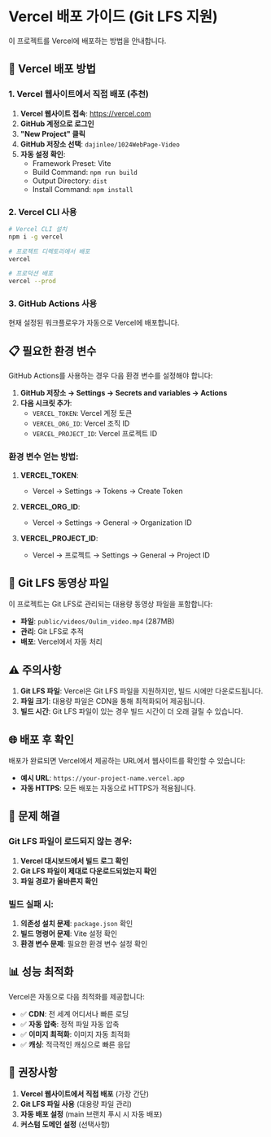 # Vercel 배포 가이드 (Git LFS 지원)

이 프로젝트를 Vercel에 배포하는 방법을 안내합니다.

## 🚀 Vercel 배포 방법

### 1. Vercel 웹사이트에서 직접 배포 (추천)

1. **Vercel 웹사이트 접속**: https://vercel.com
2. **GitHub 계정으로 로그인**
3. **"New Project" 클릭**
4. **GitHub 저장소 선택**: `dajinlee/1024WebPage-Video`
5. **자동 설정 확인**:
   - Framework Preset: Vite
   - Build Command: `npm run build`
   - Output Directory: `dist`
   - Install Command: `npm install`

### 2. Vercel CLI 사용

```bash
# Vercel CLI 설치
npm i -g vercel

# 프로젝트 디렉토리에서 배포
vercel

# 프로덕션 배포
vercel --prod
```

### 3. GitHub Actions 사용

현재 설정된 워크플로우가 자동으로 Vercel에 배포합니다.

## 📋 필요한 환경 변수

GitHub Actions를 사용하는 경우 다음 환경 변수를 설정해야 합니다:

1. **GitHub 저장소 → Settings → Secrets and variables → Actions**
2. **다음 시크릿 추가**:
   - `VERCEL_TOKEN`: Vercel 계정 토큰
   - `VERCEL_ORG_ID`: Vercel 조직 ID
   - `VERCEL_PROJECT_ID`: Vercel 프로젝트 ID

### 환경 변수 얻는 방법:

1. **VERCEL_TOKEN**:
   - Vercel → Settings → Tokens → Create Token

2. **VERCEL_ORG_ID**:
   - Vercel → Settings → General → Organization ID

3. **VERCEL_PROJECT_ID**:
   - Vercel → 프로젝트 → Settings → General → Project ID

## 🎥 Git LFS 동영상 파일

이 프로젝트는 Git LFS로 관리되는 대용량 동영상 파일을 포함합니다:

- **파일**: `public/videos/Oulim_video.mp4` (287MB)
- **관리**: Git LFS로 추적
- **배포**: Vercel에서 자동 처리

## ⚠️ 주의사항

1. **Git LFS 파일**: Vercel은 Git LFS 파일을 지원하지만, 빌드 시에만 다운로드됩니다.
2. **파일 크기**: 대용량 파일은 CDN을 통해 최적화되어 제공됩니다.
3. **빌드 시간**: Git LFS 파일이 있는 경우 빌드 시간이 더 오래 걸릴 수 있습니다.

## 🌐 배포 후 확인

배포가 완료되면 Vercel에서 제공하는 URL에서 웹사이트를 확인할 수 있습니다:

- **예시 URL**: `https://your-project-name.vercel.app`
- **자동 HTTPS**: 모든 배포는 자동으로 HTTPS가 적용됩니다.

## 🔧 문제 해결

### Git LFS 파일이 로드되지 않는 경우:

1. **Vercel 대시보드에서 빌드 로그 확인**
2. **Git LFS 파일이 제대로 다운로드되었는지 확인**
3. **파일 경로가 올바른지 확인**

### 빌드 실패 시:

1. **의존성 설치 문제**: `package.json` 확인
2. **빌드 명령어 문제**: Vite 설정 확인
3. **환경 변수 문제**: 필요한 환경 변수 설정 확인

## 📊 성능 최적화

Vercel은 자동으로 다음 최적화를 제공합니다:

- ✅ **CDN**: 전 세계 어디서나 빠른 로딩
- ✅ **자동 압축**: 정적 파일 자동 압축
- ✅ **이미지 최적화**: 이미지 자동 최적화
- ✅ **캐싱**: 적극적인 캐싱으로 빠른 응답

## 🎯 권장사항

1. **Vercel 웹사이트에서 직접 배포** (가장 간단)
2. **Git LFS 파일 사용** (대용량 파일 관리)
3. **자동 배포 설정** (main 브랜치 푸시 시 자동 배포)
4. **커스텀 도메인 설정** (선택사항)
